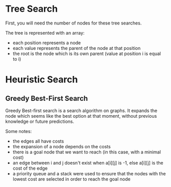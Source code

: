 # Tree Search

First, you will need the number of nodes for these tree searches.

The tree is represented with an array:
- each position represents a node
- each value represents the parent of the node at that position
- the root is the node which is its own parent (value at position i is equal to i)

# Heuristic Search

## Greedy Best-First Search

Greedy Best-first search is a search algorithm on graphs. It expands the node which seems like the best option at that moment, without previous knowledge or future predictions.

Some notes:
- the edges all have costs 
- the expansion of a node depends on the costs
- there is a goal node that we want to reach (in this case, with a minimal cost)
- an edge between i and j doesn't exist when a[i][j] is -1, else a[i][j] is the cost of the edge
- a priority queue and a stack were used to ensure that the nodes with the lowest cost are selected in order to reach the goal node
